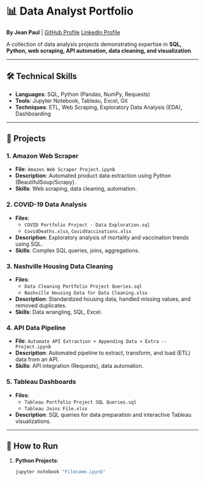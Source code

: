 # 📊 Data Analyst Portfolio  
**By Jean Paul** | [GitHub Profile](https://github.com/DataJeanPaul)  [LinkedIn Profile](https://www.linkedin.com/in/jean-paul-sanchez-553823122/)

A collection of data analysis projects demonstrating expertise in **SQL, Python, web scraping, API automation, data cleaning, and visualization**.  

---

## 🛠 Technical Skills  
- **Languages**: SQL, Python (Pandas, NumPy, Requests)  
- **Tools**: Jupyter Notebook, Tableau, Excel, Git  
- **Techniques**: ETL, Web Scraping, Exploratory Data Analysis (EDA), Dashboarding  

---

## 📂 Projects  

### 1. **Amazon Web Scraper**  
   - **File**: `Amazon Web Scraper Project.ipynb`  
   - **Description**: Automated product data extraction using Python (BeautifulSoup/Scrapy).  
   - **Skills**: Web scraping, data cleaning, automation.  

### 2. **COVID-19 Data Analysis**  
   - **Files**:  
     - `COVID Portfolio Project - Data Exploration.sql`  
     - `CovidDeaths.xlsx`, `CovidVaccinations.xlsx`  
   - **Description**: Exploratory analysis of mortality and vaccination trends using SQL.  
   - **Skills**: Complex SQL queries, joins, aggregations.  

### 3. **Nashville Housing Data Cleaning**  
   - **Files**:  
     - `Data Cleaning Portfolio Project Queries.sql`  
     - `Nashville Housing Data for Data Cleaning.xlsx`  
   - **Description**: Standardized housing data, handled missing values, and removed duplicates.  
   - **Skills**: Data wrangling, SQL, Excel.  

### 4. **API Data Pipeline**  
   - **File**: `Automate API Extraction + Appending Data + Extra -- Project.ipynb`  
   - **Description**: Automated pipeline to extract, transform, and load (ETL) data from an API.  
   - **Skills**: API integration (Requests), data automation.  

### 5. **Tableau Dashboards**  
   - **Files**:  
     - `Tableau Portfolio Project SQL Queries.sql`  
     - `Tableau Joins File.xlsx`  
   - **Description**: SQL queries for data preparation and interactive Tableau visualizations.  

---

## 🚀 How to Run  
1. **Python Projects**:  
   ```bash
   jupyter notebook "Filename.ipynb"
